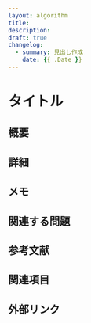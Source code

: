 ```yaml
---
layout: algorithm
title: 
description: 
draft: true
changelog:
  - summary: 見出し作成
    date: {{ .Date }}
---
```


# タイトル

## 概要

## 詳細

## メモ

## 関連する問題

## 参考文献

## 関連項目

## 外部リンク
